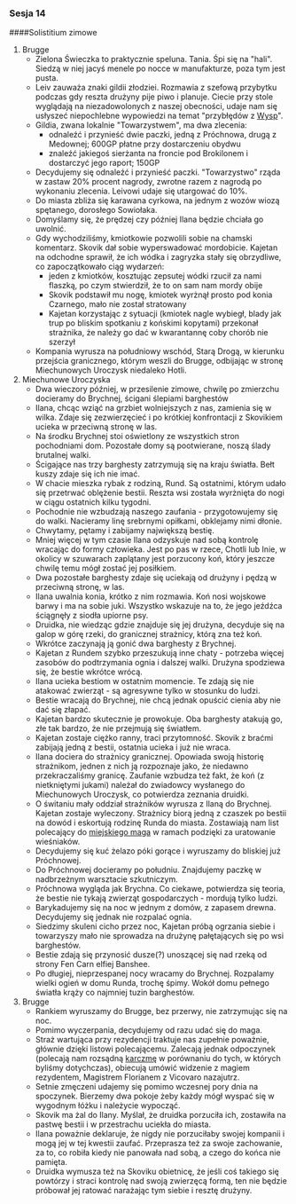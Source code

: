 ### Sesja 14
####Solistitium zimowe
1. Brugge
    - Zielona Świeczka to praktycznie speluna. Tania. Śpi się na "hali". Siedzą w niej jacyś menele po nocce w manufakturze, poza tym jest pusta.
    - Leiv zauważa znaki gildii złodziei. Rozmawia z szefową przybytku podczas gdy reszta drużyny pije piwo i planuje. Ciecie przy stole wyglądają na niezadowolonych z naszej obecności, udaje nam się usłyszeć niepochlebne wypowiedzi na temat "przybłędów z [Wysp](Skellige)".
    - Gildia, zwana lokalnie "Towarzystwem", ma dwa zlecenia:
        - odnaleźć i przynieść dwie paczki, jedną z Próchnowa, drugą z Medownej; 600GP płatne przy dostarczeniu obydwu
        - znaleźć jakiegoś sierżanta na froncie pod Brokilonem i dostarczyć jego raport; 150GP
    - Decydujemy się odnaleźć i przynieść paczki. "Towarzystwo" rząda w zastaw 20% procent nagrody, zwrotne razem z nagrodą po wykonaniu zlecenia. Leivowi udaje się utargować do 10%.
    - Do miasta zbliża się karawana cyrkowa, na jednym z wozów wiozą spętanego, dorosłego Sowiołaka. 
    - Domyślamy się, że prędzej czy później Ilana będzie chciała go uwolnić.
    - Gdy wychodziliśmy, kmiotkowie pozwolili sobie na chamski komentarz. Skovik dał sobie wyperswadować mordobicie. Kajetan na odchodne sprawił, że ich wódka i zagryzka stały się obrzydliwe, co zapoczątkowało ciąg wydarzeń:
        - jeden z kmiotków, kosztując zepsutej wódki rzucił za nami flaszką, po czym stwierdził, że to on sam nam mordy obije
        - Skovik podstawił mu nogę, kmiotek wyrżnął prosto pod konia Czarnego, mało nie został stratowany
        - Kajetan korzystając z sytuacji (kmiotek nagle wybiegł, blady jak trup po bliskim spotkaniu z końskimi kopytami) przekonał strażnika, że należy go dać w kwarantannę coby chorób nie szerzył
    - Kompania wyrusza na południowy wschód, Starą Drogą, w kierunku przejścia granicznego, którym weszli do Brugge, odbijając w stronę Miechunowych Uroczysk niedaleko Hotli.
2. Miechunowe Uroczyska
    - Dwa wieczory później, w przesilenie zimowe, chwilę po zmierzchu docieramy do Brychnej, ścigani ślepiami barghestów
    - Ilana, chcąc wziąć na grzbiet wolniejszych z nas, zamienia się w wilka. Zdaje się zezwierzęcieć i po krótkiej konfrontacji z Skovikiem ucieka w przeciwną stronę w las.
    - Na środku Brychnej stoi oświetlony ze wszystkich stron pochodniami dom. Pozostałe domy są pootwierane, noszą ślady brutalnej walki.
    - Ścigające nas trzy barghesty zatrzymują się na kraju światła. Bełt kuszy zdaje się ich nie imać.
    - W chacie mieszka rybak z rodziną, Rund. Są ostatnimi, którym udało się przetrwać oblężenie bestii. Reszta wsi została wyrżnięta do nogi w ciągu ostatnich kilku tygodni.
    - Pochodnie nie wzbudzają naszego zaufania - przygotowujemy się do walki. Nacieramy linę srebrnymi opiłkami, obklejamy nimi dłonie.
    - Chwytamy, pętamy i zabijamy największą bestię.
    - Mniej więcej w tym czasie Ilana odzyskuje nad sobą kontrolę wracając do formy człowieka. Jest po pas w rzece, Chotli lub Inie, w okolicy w szuwarach zaplątany jest porzucony koń, który jeszcze chwilę temu mógł zostać jej posiłkiem.
    - Dwa pozostałe barghesty zdaje się uciekają od drużyny i pędzą w przeciwną stronę, w las.
    - Ilana uwalnia konia, krótko z nim rozmawia. Koń nosi wojskowe barwy i ma na sobie juki. Wszystko wskazuje na to, że jego jeźdźca ściągnęły z siodła upiorne psy.
    - Druidka, nie wiedząc gdzie znajduje się jej drużyna, decyduje się na galop w górę rzeki, do granicznej strażnicy, którą zna też koń.
    - Wkrótce zaczynają ją gonić dwa barghesty z Brychnej.
    - Kajetan z Rundem szybko przeszukują inne chaty - potrzeba więcej zasobów do podtrzymania ognia i dalszej walki. Drużyna spodziewa się, że bestie wkrótce wrócą.
    - Ilana ucieka bestiom w ostatnim momencie. Te zdają się nie atakować zwierząt - są agresywne tylko w stosunku do ludzi.
    - Bestie wracają do Brychnej, nie chcą jednak opuścić cienia aby nie dać się złapać.
    - Kajetan bardzo skutecznie je prowokuje. Oba barghesty atakują go, złe tak bardzo, że nie przejmują się światłem.
    - Kajetan zostaje ciężko ranny, traci przytomność. Skovik z braćmi zabijają jedną z bestii, ostatnia ucieka i już nie wraca.
    - Ilana dociera do strażnicy granicznej. Opowiada swoją historię strażnikom, jednen z nich ją rozpoznaje jako, że niedawno przekraczaliśmy granicę. Zaufanie wzbudza też fakt, że koń (z nietkniętymi jukami) należał do zwiadowcy wysłanego do Miechunowych Uroczysk, co potwierdza zeznania druidki.
    - O świtaniu mały oddział strażników wyrusza z Ilaną do Brychnej. Kajetan zostaje wyleczony. Strażnicy biorą jedną z czaszek po bestii na dowód i eskortują rodzinę Runda do miasta. Zostawiają nam list polecający do [miejskiego maga](Florian) w ramach podzięki za uratowanie wieśniaków.
    - Decydujemy się kuć żelazo póki gorące i wyruszamy do bliskiej już Próchnowej.
    - Do Próchnowej docieramy po południu. Znajdujemy paczkę w nadbrzeżnym warsztacie szkutniczym.
    - Próchnowa wygląda jak Brychna. Co ciekawe, potwierdza się teoria, że bestie nie tykają zwierząt gospodarczych - mordują tylko ludzi.
    - Barykadujemy się na noc w jednym z domów, z zapasem drewna. Decydujemy się jednak nie rozpalać ognia. 
    - Siedzimy skuleni cicho przez noc, Kajetan próbą ogrzania siebie i towarzyszy mało nie sprowadza na drużynę pałętających się po wsi barghestów.
    - Bestie zdają się przynosić dusze(?) unoszącej się nad rzeką od strony Fen Carn elfiej Banshee.
    - Po długiej, nieprzespanej nocy wracamy do Brychnej. Rozpalamy wielki ogień w domu Runda, trochę śpimy. Wokół domu pełnego światła krąży co najmniej tuzin barghestów.
3. Brugge
    - Rankiem wyruszamy do Brugge, bez przerwy, nie zatrzymując się na noc.
    - Pomimo wyczerpania, decydujemy od razu udać się do maga.
    - Straż wartująca przy rezydencji traktuje nas zupełnie poważnie, głównie dzięki listowi polecającemu. Zalecają jednak odpoczynek (polecają nam rozsądną [karczmę](Ostoja) w porównaniu do tych, w których byliśmy dotychczas), obiecują umówić widzenie z magiem rezydentem, Magistrem Florianem z Vicovaro nazajutrz.
    - Setnie zmęczeni udajemy się pomimo wczesnej pory dnia na spoczynek. Bierzemy dwa pokoje żeby każdy mógł wyspać się w wygodnym łóżku i należycie wypocząć.
    - Skovik ma żal do Ilany. Myślał, że druidka porzuciła ich, zostawiła na pastwę bestii i w przestrachu uciekła do miasta.
    - Ilana poważnie deklaruje, że nigdy nie porzuciłaby swojej kompanii i mogą jej w tej kwestii zaufać. Przeprasza też za swoje zachowanie, za to, co robiła kiedy nie panowała nad sobą, a czego do końca nie pamięta. 
    - Druidka wymusza też na Skoviku obietnicę, że jeśli coś takiego się powtórzy i straci kontrolę nad swoją zwierzęcą formą, ten nie będzie próbował jej ratować narażając tym siebie i resztę drużyny.